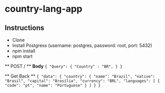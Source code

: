 # country-lang-app

## Instructions
* Clone 
* Install Postgress (username: postgres, password: root, port: 5432)
* npm install
* npm start

** POST / **
**Body**
`{
    "Query": {
         "Country" : "BR",
    }
}`

** Get Back **
`{
  "data": {
    "country": {
      "name": "Brazil",
      "native": "Brasil",
      "capital": "Brasília",
      "currency": "BRL",
      "languages": [
        {
          "code": "pt",
          "name": "Portuguese"
        }
      ]
  }
}`
